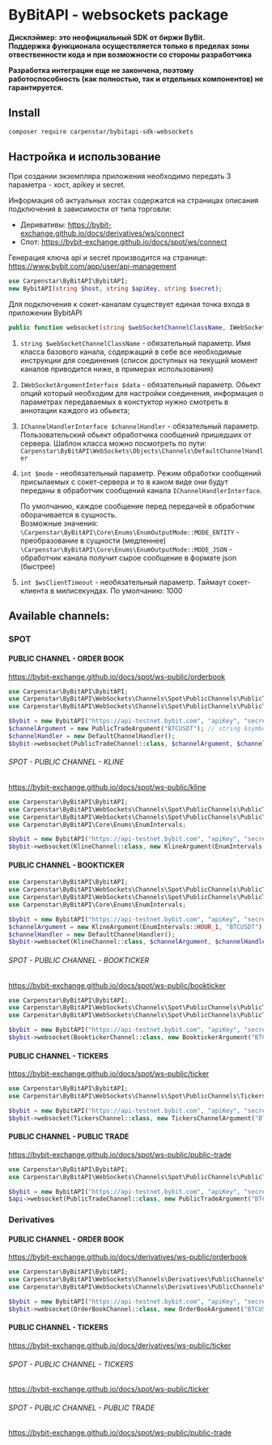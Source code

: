 # ByBitAPI - websockets package

**Дисклэймер: это неофициальный SDK от биржи ByBit.   
Поддержка функционала осуществляется только в пределах зоны отвественности кода и при возможности со стороны разработчика**  

**Разработка интеграции еще не закончена, поэтому работоспособность (как полностью, так и отдельных компонентов) не гарантируется.**

## Install


```sh 
composer require carpenstar/bybitapi-sdk-websockets
```

## Настройка и использование

При создании экземпляра приложения необходимо передать 3 параметра - хост, apikey и secret.

Информация об актуальных хостах содержатся на страницах описания подключения в зависимости от типа торговли: 
- Деривативы: https://bybit-exchange.github.io/docs/derivatives/ws/connect
- Спот: https://bybit-exchange.github.io/docs/spot/ws/connect

Генерация ключа api и secret производится на странице: https://www.bybit.com/app/user/api-management
    
```php
use Carpenstar\ByBitAPI\BybitAPI;
new BybitAPI(string $host, string $apiKey, string $secret);
```

Для подключения к сокет-каналам существует единая точка входа в приложении BybitAPI

```php
public function websocket(string $webSocketChannelClassName, IWebSocketArgumentInterface $data, IChannelHandlerInterface $channelHandler, int $mode = EnumOutputMode::MODE_ENTITY, int $wsClientTimeout = IWebSocketArgumentInterface::DEFAULT_SOCKET_CLIENT_TIMEOUT): void
```

1. `string $webSocketChannelClassName` - обязательный параметр. Имя класса базового канала, содержащий в себе все необходимые инструкции для соединения
(cписок доступных на текущий момент каналов приводится ниже, в примерах использования)  


2. `IWebSocketArgumentInterface $data` - обязательный параметр. Обьект опций который необходим для настройки соединения, информация о параметрах передаваемых в констуктор нужно смотреть в аннотации каждого из обьекта;


3. `IChannelHandlerInterface $channelHandler` - обязательный параметр. Пользовательский обьект обработчика сообщений пришедших от сервера. 
   Шаблон класса можно посмотреть по пути: `Carpenstar\ByBitAPI\WebSockets\Objects\Channels\DefaultChannelHandler`


4. `int $mode` - необязательный параметр. Режим обработки сообщений присылаемых с сокет-сервера и то в каком виде они будут переданы в обработчик сообщений канала `IChannelHandlerInterface`. 
    
    По умолчанию, каждое сообщение перед передачей в обработчик оборачивается в сущность.  
    Возможные значения:  
    `\Carpenstar\ByBitAPI\Core\Enums\EnumOutputMode::MODE_ENTITY` - преобразование в сущности (медленнее)  
    `\Carpenstar\ByBitAPI\Core\Enums\EnumOutputMode::MODE_JSON` - обработчик канала получит сырое сообщение в формате json (быстрее)


5. `int $wsClientTimeout` - необязательный параметр. Таймаут сокет-клиента в милисекундах. По умолчанию: 1000 

## Available channels:

### SPOT

#### PUBLIC CHANNEL - ORDER BOOK
https://bybit-exchange.github.io/docs/spot/ws-public/orderbook

```php
use Carpenstar\ByBitAPI\BybitAPI;
use Carpenstar\ByBitAPI\WebSockets\Channels\Spot\PublicChannels\PublicTrade\Argument\PublicTradeArgument;
use Carpenstar\ByBitAPI\WebSockets\Channels\Spot\PublicChannels\PublicTrade\PublicTradeChannel;

$bybit = new BybitAPI("https://api-testnet.bybit.com", "apiKey", "secret");
$channelArgument = new PublicTradeArgument("BTCUSDT"); // string $symbol, [?string $reqId = null]
$channelHandler = new DefaultChannelHandler();
$bybit->websocket(PublicTradeChannel::class, $channelArgument, $channelHandler);
```


###### SPOT - PUBLIC CHANNEL - KLINE
https://bybit-exchange.github.io/docs/spot/ws-public/kline

```php
use Carpenstar\ByBitAPI\BybitAPI;
use Carpenstar\ByBitAPI\WebSockets\Channels\Spot\PublicChannels\PublicTrade\KlineChannel;
use Carpenstar\ByBitAPI\WebSockets\Channels\Spot\PublicChannels\PublicTrade\Argument\KlineArgument;
use Carpenstar\ByBitAPI\Core\Enums\EnumIntervals;

$bybit = new BybitAPI("https://api-testnet.bybit.com", "apiKey", "secret");
$bybit->websocket(KlineChannel::class, new KlineArgument(EnumIntervals::HOUR_1, "BTCUSDT"), new CustomChannelHandler());
```

#### PUBLIC CHANNEL - BOOKTICKER
```php
use Carpenstar\ByBitAPI\BybitAPI;
use Carpenstar\ByBitAPI\WebSockets\Channels\Spot\PublicChannels\PublicTrade\Argument\PublicTradeArgument;
use Carpenstar\ByBitAPI\WebSockets\Channels\Spot\PublicChannels\PublicTrade\PublicTradeChannel;
use Carpenstar\ByBitAPI\Core\Enums\EnumIntervals;

$bybit = new BybitAPI("https://api-testnet.bybit.com", "apiKey", "secret");
$channelArgument = new KlineArgument(EnumIntervals::HOUR_1, "BTCUSDT"); // string $interval, string $symbol, [?string $reqId = null]
$channelHandler = new DefaultChannelHandler();
$bybit->websocket(KlineChannel::class, $channelArgument, $channelHandler);
```

###### SPOT - PUBLIC CHANNEL - BOOKTICKER
https://bybit-exchange.github.io/docs/spot/ws-public/bookticker

```php
use Carpenstar\ByBitAPI\BybitAPI;
use Carpenstar\ByBitAPI\WebSockets\Channels\Spot\PublicChannels\PublicTrade\PublicTradeChannel;
use Carpenstar\ByBitAPI\WebSockets\Channels\Spot\PublicChannels\PublicTrade\Argument\BooktickerArgument;

$bybit = new BybitAPI("https://api-testnet.bybit.com", "apiKey", "secret");
$bybit->websocket(BooktickerChannel::class, new BooktickerArgument("BTCUSDT"), new CustomChannelHandler());
```

#### PUBLIC CHANNEL - TICKERS
https://bybit-exchange.github.io/docs/spot/ws-public/ticker

```php
use Carpenstar\ByBitAPI\BybitAPI;
use Carpenstar\ByBitAPI\WebSockets\Channels\Spot\PublicChannels\Tickers\TickersChannel;

$bybit = new BybitAPI("https://api-testnet.bybit.com", "apiKey", "secret");
$bybit->websocket(TickersChannel::class, new TickersChannelArgument("BTCUSDT"), new CustomChannelHandler());
```

#### PUBLIC CHANNEL - PUBLIC TRADE
https://bybit-exchange.github.io/docs/spot/ws-public/public-trade

```php
use Carpenstar\ByBitAPI\BybitAPI;
use Carpenstar\ByBitAPI\WebSockets\Channels\Spot\PublicChannels\PublicTrade\PublicTradeChannel;

$bybit = new BybitAPI("https://api-testnet.bybit.com", "apiKey", "secret");
$api->websocket(PublicTradeChannel::class, new PublicTradeArgument("BTCUSDT"), new CustomChannelHandler());
```

### Derivatives

#### PUBLIC CHANNEL - ORDER BOOK
https://bybit-exchange.github.io/docs/derivatives/ws-public/orderbook

```php
use Carpenstar\ByBitAPI\BybitAPI;
use Carpenstar\ByBitAPI\WebSockets\Channels\Derivatives\PublicChannels\OrderBook\OrderBookChannel;
use Carpenstar\ByBitAPI\WebSockets\Channels\Derivatives\PublicChannels\OrderBook\Argument\OrderBookArgument;

$bybit = new BybitAPI("https://api-testnet.bybit.com", "apiKey", "secret");
$bybit->websocket(OrderBookChannel::class, new OrderBookArgument("BTCUSDT", 40), new CustomChannelHandler());
```

#### PUBLIC CHANNEL - TICKERS
https://bybit-exchange.github.io/docs/derivatives/ws-public/ticker

###### SPOT - PUBLIC CHANNEL - TICKERS
https://bybit-exchange.github.io/docs/spot/ws-public/ticker

###### SPOT - PUBLIC CHANNEL - PUBLIC TRADE
https://bybit-exchange.github.io/docs/spot/ws-public/public-trade
